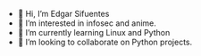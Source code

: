- 👋 Hi, I’m Edgar Sifuentes
- 👀 I’m interested in infosec and anime.
- 🌱 I’m currently learning Linux and Python
- 💞️ I’m looking to collaborate on Python projects.

<!---
easifuentes/easifuentes is a ✨ special ✨ repository because its `README.md` (this file) appears on your GitHub profile.
You can click the Preview link to take a look at your changes.
--->
